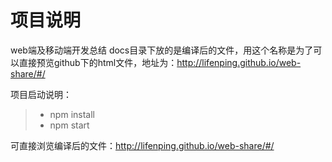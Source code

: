 # 项目说明
web端及移动端开发总结
docs目录下放的是编译后的文件，用这个名称是为了可以直接预览github下的html文件，地址为：http://lifenping.github.io/web-share/#/


项目启动说明：
>* npm install
>* npm start

可直接浏览编译后的文件：http://lifenping.github.io/web-share/#/
